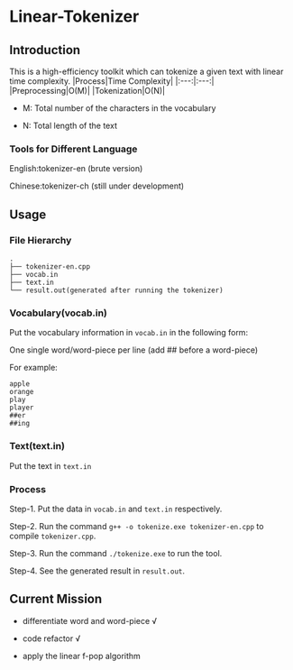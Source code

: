 # Linear-Tokenizer
## Introduction
This is a high-efficiency toolkit which can tokenize a given text with linear time complexity.
|Process|Time Complexity|
|:---:|:---:|
|Preprocessing|O(M)|
|Tokenization|O(N)|
- M: Total number of the characters in the vocabulary

- N: Total length of the text
### Tools for Different Language
English:tokenizer-en (brute version)

Chinese:tokenizer-ch (still under development)
## Usage
### File Hierarchy
```
.
├── tokenizer-en.cpp
├── vocab.in
├── text.in
└── result.out(generated after running the tokenizer)
```

### Vocabulary(vocab.in)
Put the vocabulary information in `vocab.in` in the following form:

One single word/word-piece per line (add ## before a word-piece)

For example:
```
apple
orange
play
player
##er
##ing
```
### Text(text.in)
Put the text in `text.in`
### **Process**
Step-1. Put the data in `vocab.in` and `text.in` respectively.

Step-2. Run the command `g++ -o tokenize.exe tokenizer-en.cpp` to compile `tokenizer.cpp`.

Step-3. Run the command `./tokenize.exe` to run the tool.

Step-4. See the generated result in `result.out`.

## Current Mission
- differentiate word and word-piece √

- code refactor √

- apply the linear f-pop algorithm
